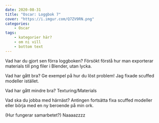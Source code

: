 ```yaml
---
date: 2020-08-31
title: "Oscar: Loggbok 7"
cover: "https://i.imgur.com/Q7ZV9RN.png"
categories: 
    - Oscar
tags:
    - kategorier här?
    - om ni vill
    - bottom text
---
```



Vad har du gjort sen förra loggboken?
Försökt förstå hur man exporterar materials till png filer i Blender, utan lycka.

Vad har gått bra? Ge exempel på hur du löst problem!
Jag fixade scuffed modeller istället.

Vad har gått mindre bra? 
Texturing/Materials

Vad ska du jobba med härnäst?
Antingen fortsätta fixa scuffed modeller eller börja med en ny beroende på min ork.

(Hur fungerar samarbetet?)
Naaaazzzz
